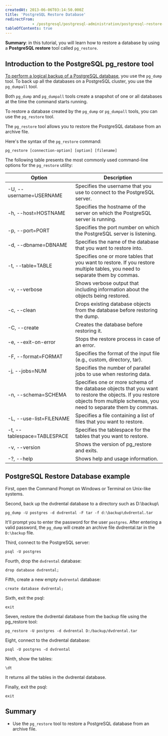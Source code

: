 ```yaml
---
createdAt: 2013-06-06T03:14:50.000Z
title: 'PostgreSQL Restore Database'
redirectFrom: 
            - /postgresql/postgresql-administration/postgresql-restore-database
tableOfContents: true
---
```



**Summary**: in this tutorial, you will learn how to restore a database by using a **PostgreSQL restore** tool called `pg_restore`.

## Introduction to the PostgreSQL pg_restore tool

[To perform a logical backup of a PostgreSQL database](/postgresql/postgresql-administration/postgresql-backup-database), you use the `pg_dump` tool. To back up all the databases on a PostgreSQL cluster, you use the `pg_dumpall` tool.

Both `pg_dump` and `pg_dumpall` tools create a snapshot of one or all databases at the time the command starts running.

To restore a database created by the `pg_dump` or `pg_dumpall` tools, you can use the `pg_restore` tool.

The `pg_restore` tool allows you to restore the PostgreSQL database from an archive file.

Here's the syntax of the `pg_restore` command:

```
pg_restore [connection-option] [option] [filename]
```

The following table presents the most commonly used command-line options for the `pg_restore` utility:

| Option                      | Description                                                                                                                                                                   |
| --------------------------- | ----------------------------------------------------------------------------------------------------------------------------------------------------------------------------- |
| -U, --username=USERNAME     | Specifies the username that you use to connect to the PostgreSQL server.                                                                                                      |
| -h, --host=HOSTNAME         | Specifies the hostname of the server on which the PostgreSQL server is running.                                                                                               |
| -p, --port=PORT             | Specifies the port number on which the PostgreSQL server is listening.                                                                                                        |
| -d, --dbname=DBNAME         | Specifies the name of the database that you want to restore into.                                                                                                             |
| -t, --table=TABLE           | Specifies one or more tables that you want to restore. If you restore multiple tables, you need to separate them by commas.                                                   |
| -v, --verbose               | Shows verbose output that including information about the objects being restored.                                                                                             |
| -c, --clean                 | Drops existing database objects from the database before restoring the dump.                                                                                                  |
| -C, --create                | Creates the database before restoring it.                                                                                                                                     |
| -e, --exit-on-error         | Stops the restore process in case of an error.                                                                                                                                |
| -F, --format=FORMAT         | Specifies the format of the input file (e.g., custom, directory, tar).                                                                                                        |
| -j, --jobs=NUM              | Specifies the number of parallel jobs to use when restoring data.                                                                                                             |
| -n, --schema=SCHEMA         | Specifies one or more schema of the database objects that you want to restore the objects. If you restore objects from multiple schemas, you need to separate them by commas. |
| -L, --use-list=FILENAME     | Specifies a file containing a list of files that you want to restore.                                                                                                         |
| -t, --tablespace=TABLESPACE | Specifies the tablespace for the tables that you want to restore.                                                                                                             |
| -v, --version               | Shows the version of pg_restore and exits.                                                                                                                                    |
| -?, --help                  | Shows help and usage information.                                                                                                                                             |

## PostgreSQL Restore Database example

First, open the Command Prompt on Windows or Terminal on Unix-like systems.

Second, back up the dvdrental database to a directory such as D:\\backup\\

```
pg_dump -U postgres -d dvdrental -F tar -f d:\backup\dvdrental.tar
```

It'll prompt you to enter the password for the user `postgres`. After entering a valid password, the `pg_dump` will create an archive file dvdrental.tar in the `D:\backup` file.

Third, connect to the PostgreSQL server:

```
psql -U postgres
```

Fourth, drop the `dvdrental` database:

```
drop database dvdrental;
```

Fifth, create a new empty `dvdrental` database:

```
create database dvdrental;
```

Sixth, exit the psql:

```
exit
```

Seven, restore the dvdrental database from the backup file using the pg_restore tool:

```
pg_restore -U postgres -d dvdrental D:/backup/dvdrental.tar
```

Eight, connect to the dvdrental database:

```
psql -U postgres -d dvdrental
```

Ninth, show the tables:

```
\dt
```

It returns all the tables in the dvdrental database.

Finally, exit the psql:

```
exit
```

## Summary

- Use the `pg_restore` tool to restore a PostgreSQL database from an archive file.
